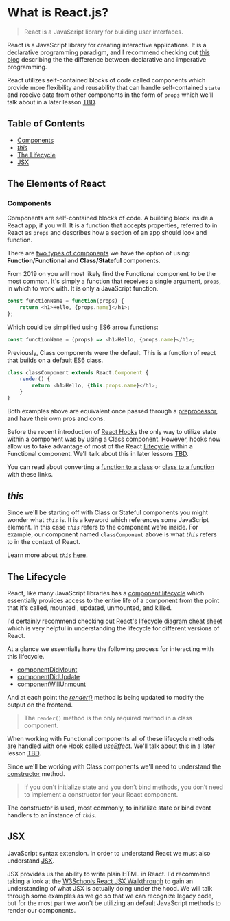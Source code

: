 # What is React.js?
> React is a JavaScript library for building user interfaces.

React is a JavaScript library for creating interactive applications. It is a declarative programming paradigm, and I recommend checking out [this blog](https://codeburst.io/declarative-vs-imperative-programming-a8a7c93d9ad2) describing the the difference between declarative and imperative programming.

React utilizes self-contained blocks of code called components which provide more flexibility and reusability that can handle self-contained `state` and receive data from other components in the form of `props` which we'll talk about in a later lesson [TBD]().

## Table of Contents
- [Components](#components)
- [*this*](#this)
- [The Lifecycle](#the-lifecycle)
- [JSX](jsx)

## The Elements of React
### Components
Components are self-contained blocks of code. A building block inside a React app, if you will. It is a function that accepts properties, referred to in React as `props` and describes how a section of an app should look and function.

There are [two types of components](https://reactjs.org/docs/components-and-props.html) we have the option of using: **Function/Functional** and **Class/Stateful** components.

From 2019 on you will most likely find the Functional component to be the most common. It's simply a function that receives a single argument, `props`, in which to work with. It is only a JavaScript function.

``` javascript
const functionName = function(props) {
	return <h1>Hello, {props.name}</h1>;
};
```

Which could be simplified using ES6 arrow functions:

``` javascript
const functionName = (props) => <h1>Hello, {props.name}</h1>;
```

Previously, Class components were the default. This is a function of react that builds on a default [ES6](https://developer.mozilla.org/en/docs/Web/JavaScript/Reference/Classes) class.

``` javascript
class classComponent extends React.Component {
	render() {
		return <h1>Hello, {this.props.name}</h1>;
	}
}
```

Both examples above are equivalent once passed through a [preprocessor](https://babeljs.io/), and have their own pros and cons.

Before the recent introduction of [React Hooks](https://reactjs.org/docs/hooks-intro.html) the only way to utilize state within a component was by using a Class component. However, hooks now allow us to take advantage of most of the React [Lifecycle](https://www.w3schools.com/react/react_lifecycle.asp) within a Functional component. We'll talk about this in later lessons [TBD]().

You can read about converting a [function to a class](https://reactjs.org/docs/state-and-lifecycle.html#converting-a-function-to-a-class) or [class to a function](https://www.digitalocean.com/community/tutorials/react-converting-to-a-hook) with these links.

## *this*
Since we'll be starting off with Class or Stateful components you might wonder what *`this`* is. It is a keyword which references some JavaScript element. In this case *`this`* refers to the component we're inside. For example, our component named `classComponent` above is what *`this`* refers to in the context of React.

Learn more about *`this`* [here](https://medium.com/byte-sized-react/what-is-this-in-react-25c62c31480).

## The Lifecycle
React, like many JavaScript libraries has a [component lifecycle](https://reactjs.org/docs/react-component.html#the-component-lifecycle) which essentially provides access to the entire life of a component from the point that it's called, mounted , updated, unmounted, and killed.

I'd certainly recommend checking out React's [lifecycle diagram cheat sheet](https://projects.wojtekmaj.pl/react-lifecycle-methods-diagram/) which is very helpful in understanding the lifecycle for different versions of React.

At a glance we essentially have the following process for interacting with this lifecycle.
- [componentDidMount](https://reactjs.org/docs/react-component.html#componentdidmount)
- [componentDidUpdate](https://reactjs.org/docs/react-component.html#componentdidupdate)
- [componentWillUnmount](https://reactjs.org/docs/react-component.html#componentwillunmount)

And at each point the *[render()](https://reactjs.org/docs/react-component.html#render)* method is being updated to modify the output on the frontend.

> The `render()` method is the only required method in a class component.

When working with Functional components all of these lifecycle methods are handled with one Hook called *[useEffect](https://reactjs.org/docs/hooks-effect.html)*. We'll talk about this in a later lesson [TBD]().

Since we'll be working with Class components we'll need to understand the [constructor](https://reactjs.org/docs/react-component.html#constructor) method.

> If you don’t initialize state and you don’t bind methods, you don’t need to implement a constructor for your React component.

The constructor is used, most commonly, to initialize state or bind event handlers to an instance of *`this`*.

## JSX
JavaScript syntax extension. In order to understand React we must also understand [JSX](https://reactjs.org/docs/introducing-jsx.html).

JSX provides us the ability to write plain HTML in React. I'd recommend taking a look at the [W3Schools React JSX Walkthrough](https://www.w3schools.com/react/react_jsx.asp) to gain an understanding of what JSX is actually doing under the hood. We will talk through some examples as we go so that we can recognize legacy code, but for the most part we won't be utilizing an default JavaScript methods to render our components.
